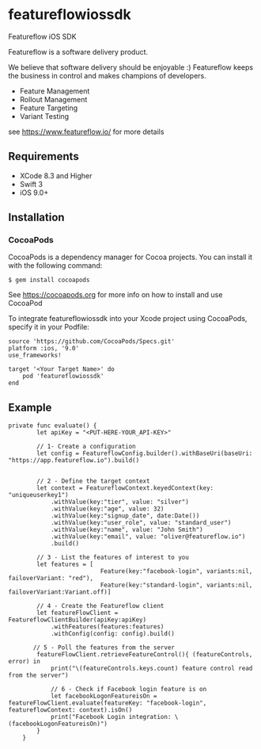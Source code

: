 # featureflowiossdk
Featureflow iOS SDK

Featureflow is a software delivery product.

We believe that software delivery should be enjoyable :)
Featureflow keeps the business in control and makes champions of developers.

- Feature Management
- Rollout Management
- Feature Targeting
- Variant Testing

see https://www.featureflow.io/ for more details

## Requirements
- XCode 8.3 and Higher
- Swift 3
- iOS 9.0+

## Installation
### CocoaPods
CocoaPods is a dependency manager for Cocoa projects. You can install it with the following command:
```
$ gem install cocoapods
```
See https://cocoapods.org for more info on how to install and use CocoaPod

To integrate featureflowiossdk into your Xcode project using CocoaPods, specify it in your Podfile:
```
source 'https://github.com/CocoaPods/Specs.git'
platform :ios, '9.0'
use_frameworks!

target '<Your Target Name>' do
    pod 'featureflowiossdk'
end
```

## Example
```
private func evaluate() {
        let apiKey = "<PUT-HERE-YOUR_API-KEY>"
        
        // 1- Create a configuration
        let config = FeatureflowConfig.builder().withBaseUri(baseUri: "https://app.featureflow.io").build()
        
        
        // 2 - Define the target context
        let context = FeatureflowContext.keyedContext(key: "uniqueuserkey1")
            .withValue(key:"tier", value: "silver")
            .withValue(key:"age", value: 32)
            .withValue(key:"signup_date", date:Date())
            .withValue(key:"user_role", value: "standard_user")
            .withValue(key:"name", value: "John Smith")
            .withValue(key:"email", value: "oliver@featureflow.io")
            .build()
        
        // 3 - List the features of interest to you
        let features = [  
                          Feature(key:"facebook-login", variants:nil, failoverVariant: "red"),
                          Feature(key:"standard-login", variants:nil, failoverVariant:Variant.off)]
        
        // 4 - Create the Featureflow client
        let featureFlowClient =  FeatureflowClientBuilder(apiKey:apiKey)
            .withFeatures(features:features)
            .withConfig(config: config).build()
        
       // 5 - Poll the features from the server
        featureFlowClient.retrieveFeatureControl(){ (featureControls, error) in
            print("\(featureControls.keys.count) feature control read from the server")
    
            // 6 - Check if Facebook login feature is on
            let facebookLogonFeatureisOn = featureFlowClient.evaluate(featureKey: "facebook-login", featureflowContext: context).isOn()
            print("Facebook Login integration: \(facebookLogonFeatureisOn)")
        }
    }

